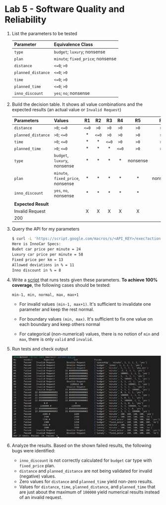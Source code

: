 # Lab 5 - Software Quality and Reliability

1. List the parameters to be tested

   | Parameter          | Equivalence Class                 |
   | ------------------ | --------------------------------- |
   | `type`             | `budget`; `luxury`; nonsense      |
   | `plan`             | `minute`; `fixed_price`; nonsense |
   | `distance`         | `<=0`; `>0`                       |
   | `planned_distance` | `<=0`; `>0`                       |
   | `time`             | `<=0`; `>0`                       |
   | `planned_time`     | `<=0`; `>0`                       |
   | `inno_discount`    | `yes`; `no`; nonsense             |

2. Build the decision table. It shows all value combinations and the expected results (an actual value or `Invalid Request`)

   | Parameters          | Values                            |  R1   |  R2   |  R3   |  R4   |    R5    |    R6    |    R7    |      R8       |    R9    |   R10    |      R11      |      R12      |   R13    |   R14    |
   | ------------------- | --------------------------------- | :---: | :---: | :---: | :---: | :------: | :------: | :------: | :-----------: | :------: | :------: | :-----------: | :-----------: | :------: | :------: |
   | `distance`          | `>0`; `<=0`                       | `<=0` | `>0`  | `>0`  | `>0`  |   `>0`   |   `>0`   |   `>0`   |     `>0`      |   `>0`   |   `>0`   |     `>0`      |     `>0`      |   `>0`   |   `>0`   |
   | `planned_distance`  | `>0`; `<=0`                       |   *   | `<=0` | `>0`  | `>0`  |   `>0`   |   `>0`   |   `>0`   |     `>0`      |   `>0`   |   `>0`   |     `>0`      |     `>0`      |   `>0`   |   `>0`   |
   | `time`              | `>0`; `<=0`                       |   *   |   *   | `<=0` | `>0`  |   `>0`   |   `>0`   |   `>0`   |     `>0`      |   `>0`   |   `>0`   |     `>0`      |     `>0`      |   `>0`   |   `>0`   |
   | `planned_time`      | `>0`; `<=0`                       |   *   |   *   |   *   | `<=0` |   `>0`   |   `>0`   |   `>0`   |     `>0`      |   `>0`   |   `>0`   |     `>0`      |     `>0`      |   `>0`   |   `>0`   |
   | `type`              | `budget`, `luxury`, nonsense      |   *   |   *   |   *   |   *   | nonsense |    *     |    *     |   `luxury`    | `budget` | `budget` |   `budget`    |   `budget`    | `luxury` | `luxury` |
   | `plan`              | `minute`, `fixed_price`, nonsense |   *   |   *   |   *   |   *   |    *     | nonsense |    *     | `fixed_price` | `minute` | `minute` | `fixed_price` | `fixed_price` | `minute` | `minute` |
   | `inno_discount`     | `yes`, `no`, nonsense             |   *   |   *   |   *   |   *   |    *     |    *     | nonsense |       *       |   `no`   |  `yes`   |     `no`      |     `yes`     |   `no`   |  `yes`   |
   |                     |                                   |       |       |       |       |          |          |          |               |          |          |               |               |          |          |
   | **Expected Result** |                                   |       |       |       |       |          |          |          |               |          |          |               |               |          |          |
   | Invalid Request     |                                   |   X   |   X   |   X   |   X   |    X     |    X     |    X     |       X       |          |          |               |               |          |          |
   | 200                 |                                   |       |       |       |       |          |          |          |               |          |          |               |               |          |          |

3. Query the API for my parameters

   ```bash
   $ curl -L 'https://script.google.com/macros/s/<API_KEY>/exec?action=get&&service=getSpec&email=<EMAIL>'
   Here is InnoCar Specs:
   Budet car price per minute = 24
   Luxury car price per minute = 58
   Fixed price per km = 13
   Allowed deviations in % = 11
   Inno discount in % = 8
   ```

4. Write a [script](./bva.py) that runs tests given these parameters. **To achieve 100% coverage**, the following cases should be tested:

   ```bash
   min-1, min, normal, max, max+1
   ```

   - For invalid values `(min-1, max+1)`. It's sufficient to invalidate one parameter and keep the rest normal.

   - For boundary values `(min, max)`. It's sufficient to fix one value on each boundary and keep others normal

   - For categorical (non-numerical) values,  there is no notion of `min` and `max`, there is only `valid` and `invalid`.

5. Run tests and check output

   ![output](./output.png)

6. Analyze the results. Based on the shown failed results, the following bugs were identified:

   - `inno_discount` is not correctly calculated for `budget` car type with `fixed_price` plan.
   - `distance` and `planned_distance` are not being validated for invalid (negative) values.
   - Zero values for `distance` and `planned_time` yield non-zero results.
   - Values for `distance`, `time`, `planned_distance`, and `planned_time` that are just about the maximum of `100000` yield numerical results instead of an invalid request.
